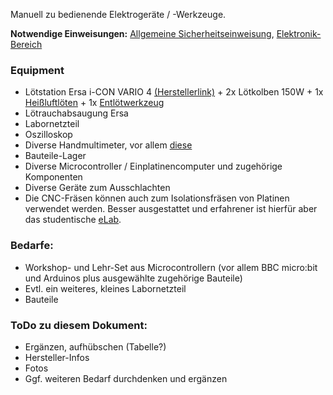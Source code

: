 Manuell zu bedienende Elektrogeräte / -Werkzeuge.

**Notwendige Einweisungen:** [Allgemeine Sicherheitseinweisung](!Einweisungen_und_Regeln/index), [Elektronik-Bereich](!Einweisungen_und_Regeln/Einweisung_Elektronik-Bereich/index)

### Equipment

- Lötstation Ersa i-CON VARIO 4 [(Herstellerlink)](http://www.i-con-vario.de/i-con-vario/i-con-vario-4.html) + 2x Lötkolben 150W + 1x [Heißluftlöten](http://www.i-con-vario.de/vario-tools/i-tool-air-s.html) + 1x [Entlötwerkzeug](http://www.i-con-vario.de/vario-tools/x-tool.html)
- Lötrauchabsaugung Ersa
- Labornetzteil
- Oszilloskop
- Diverse Handmultimeter, vor allem [diese](http://www.tme.eu/de/details/bm257/tragbare-digitalmultimeter/brymen/bm257s/)
- Bauteile-Lager
- Diverse Microcontroller / Einplatinencomputer und zugehörige Komponenten
- Diverse Geräte zum Ausschlachten
- Die CNC-Fräsen können auch zum Isolationsfräsen von Platinen verwendet werden. Besser ausgestattet und erfahrener ist hierfür aber das studentische [eLab](http://elab.eti.uni-siegen.de/eLab/?elabor).


### Bedarfe:
- Workshop- und Lehr-Set aus Microcontrollern (vor allem BBC micro:bit und Arduinos plus ausgewählte zugehörige Bauteile)
- Evtl. ein weiteres, kleines Labornetzteil
- Bauteile

### ToDo zu diesem Dokument:
- Ergänzen, aufhübschen (Tabelle?)
- Hersteller-Infos
- Fotos
- Ggf. weiteren Bedarf durchdenken und ergänzen
